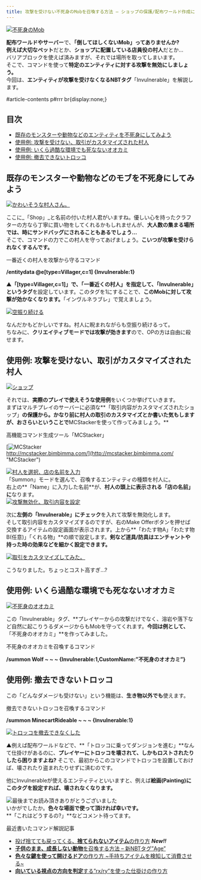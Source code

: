 ```yaml
---
title: 攻撃を受けない不死身のMobを召喚する方法 – ショップの保護/配布ワールド作成に [コマンド解説]
---
```


[![不死身のMob](https://cdn-ak.f.st-hatena.com/images/fotolife/s/sasigume/20210208/20210208155352.png)](#b/a/bab27a51.png "不死身のMob")

**配布ワールドやサーバー**で、**「倒してほしくないMob」**ってありませんか?  
例えば**大切なペット**だとか、**ショップに配置している店員役の村人**だとか…  
バリアブロックを使えば済みますが、それでは場所を取ってしまいます。  
そこで、コマンドを使って**特定のエンティティに対する攻撃を無効にしましょう。**  
今回は、**エンティティが攻撃を受けなくなるNBTタグ**「Invulnerable」を解説します。

#article-contents p#rrr br{display:none;}

## 目次

*   [既存のモンスターや動物などのエンティティを不死身にしてみよう](#invulnerable)
*   [使用例: 攻撃を受けない、取引がカスタマイズされた村人](#shop)
*   [使用例: いくら過酷な環境でも死なないオオカミ](#wolf)
*   [使用例: 撤去できないトロッコ](#minecart)

## 既存のモンスターや動物などのモブを不死身にしてみよう

[![かわいそうな村人さん。](https://cdn-ak.f.st-hatena.com/images/fotolife/s/sasigume/20210208/20210208144332.png)](#7/6/76f1c4ac.png "かわいそうな村人さん。")

ここに_「Shop」_と名前の付いた村人君がいますね。優しい心を持ったクラフターの方なら丁寧に買い物をしてくれるかもしれませんが、**大人数の集まる場所では、時にサンドバッグにされることもあるでしょう…**  
そこで、コマンドの力でこの村人を守ってあげましょう。**こいつが攻撃を受けられなくするんです。**

一番近くの村人を攻撃から守るコマンド

**/entitydata @e\[type=Villager,c=1\] {Invulnerable:1}**

▲**「\[type=Villager,c=1\]」**で、「一番近くの村人」を指定して、**「Invulnerable」というタグ**を設定しています。このタグを1にすることで、**このMobに対して攻撃が効かなくなります。**「インヴルネラブレ」で覚えましょう。

[![空振り続ける](https://cdn-ak.f.st-hatena.com/images/fotolife/s/sasigume/20210208/20210208160840.png)](#c/9/c97f99e0.png "空振り続ける")

なんだかもどかしいですね。村人に睨まれながらも空振り続けるって。  
ちなみに、**クリエイティブモードでは攻撃が効きます**ので、OPの方は自由に殺せます。

## 使用例: 攻撃を受けない、取引がカスタマイズされた村人

[![ショップ](https://cdn-ak.f.st-hatena.com/images/fotolife/s/sasigume/20210208/20210208175621.png)](#f/4/f4c546d3.png "ショップ")

それでは、**実際のプレイで使えそうな使用例**をいくつか挙げていきます。  
まずはマルチプレイのサーバーに必須な**「取引内容がカスタマイズされたショップ」**の保護から。かなり前に村人の取引のカスタマイズとか書いた気もしますが、おさらいということで**MCStackerを使って作ってみましょう。**

高機能コマンド生成ツール「MCStacker」

[![MCStacker](https://cdn-ak.f.st-hatena.com/images/fotolife/s/sasigume/20210208/20210208125524.jpg)  
http://mcstacker.bimbimma.com/](http://mcstacker.bimbimma.com/ "MCStacker")

[![村人を選択、店の名前を入力](https://cdn-ak.f.st-hatena.com/images/fotolife/s/sasigume/20210208/20210208141940.jpg)](#6/1/618c002b.jpg "村人を選択、店の名前を入力")  
「Summon」モードを選んで、召喚するエンティティの種類を村人に。  
右上の**「Name」に入力した名前**が、**村人の頭上に表示される「店の名前」に**なります。  
[![攻撃無効化、取引内容を設定](https://cdn-ak.f.st-hatena.com/images/fotolife/s/sasigume/20210208/20210208152341.jpg)](#9/d/9daea115.jpg "攻撃無効化、取引内容を設定")

次に**左側の「Invulnerable」にチェック**を入れて攻撃を無効化します。  
そして取引内容をカスタマイズするのですが、右のMake Offerボタンを押せば交換するアイテムの設定画面が表示されます。上から**「わたす物A」「わたす物B(任意)」「くれる物」**の順で設定します。**剣など道具/防具はエンチャントや持った時の効果などを細かく設定できます。**

[![取引をカスタマイズしてみた。](https://cdn-ak.f.st-hatena.com/images/fotolife/s/sasigume/20210208/20210208150401.png)](#8/9/8949a4a2.png "取引をカスタマイズしてみた。")

こうなりました。ちょっとコスト高すぎ…?

## 使用例: いくら過酷な環境でも死なないオオカミ

[![不死身のオオカミ](https://cdn-ak.f.st-hatena.com/images/fotolife/s/sasigume/20210208/20210208180501.png)](#f/b/fbffc43c.png "不死身のオオカミ")

この「Invulnerable」タグ、**プレイヤーからの攻撃だけでなく、溶岩や落下など自然に起こりうるダメージからもMobを守ってくれます。**今回は例として、**「不死身のオオカミ」**を作ってみました。

不死身のオオカミを召喚するコマンド

**/summon Wolf ~ ~ ~ {Invulnerable:1,CustomName:”不死身のオオカミ”}**

## 使用例: 撤去できないトロッコ

この「どんなダメージも受けない」という機能は、**生き物以外でも**使えます。

撤去できないトロッコを召喚するコマンド

**/summon MinecartRideable ~ ~ ~ {Invulnerable:1}**

[![トロッコを撤去できなくした](https://cdn-ak.f.st-hatena.com/images/fotolife/s/sasigume/20210208/20210208134551.png)](#4/3/4340a040.png "トロッコを撤去できなくした")

▲例えば配布ワールドなどで、**「トロッコに乗ってダンジョンを進む」**なんて仕掛けがあるのに、**プレイヤーにトロッコを壊されて、しかもロストされたりしたら困りますよね?** そこで、最初からこのコマンドでトロッコを設置しておけば、壊されたり盗まれたりせずに済むのです。

他にInvulnerableが使えるエンティティといいますと、例えば**絵画(Painting)にこのタグを設定すれば、壊されなくなります。**

![最後までお読み頂きありがとうございました](https://cdn-ak.f.st-hatena.com/images/fotolife/s/sasigume/20210208/20210208144622.png)  
いかがでしたか。**色々な場面で使って頂ければ幸いです。**  
**「これはどうするの?」**などコメント待ってます。

最近書いたコマンド解説記事

*   [投げ捨てても戻ってくる、**捨てられないアイテム**の作り方](/cannot-drop-item/) _**New!!**_
*   [**子供のまま、成長しない動物**を召喚する方法 – 新NBTタグ”Age”](/forever-baby-animal-command/)
*   [**色々な鍵を使って開けるドア**の作り方 ~手持ちアイテムを検知して消費させる~](/door-with-key-command/)
*   [**向いている視点の方向を判定**する”rx/ry”を使った仕掛けの作り方](/44870887/)
